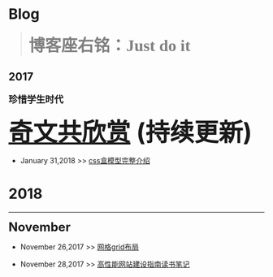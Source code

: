 # Blog

> <font color=gray size=6 face="微软雅黑"><b>博客座右铭：Just do it</b></font>

## 2017
<font size=4><b>珍惜学生时代</b></font>

<font size=12><b>[奇文共欣赏](https://github.com/wksmile/blog/issues/1)  (持续更新)</b></font>

- January 31,2018 >> [css盒模型完整介绍](https://github.com/wksmile/blog/issues/4)

# 2018

***

<font size=5><b>November</b></font>

- November 26,2017 >> [网格grid布局](https://github.com/wksmile/blog/issues/2)

- November 28,2017 >> [高性能网站建设指南读书笔记](https://github.com/wksmile/blog/issues/3)